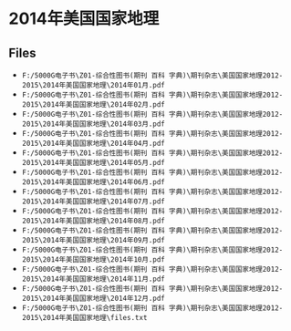 # 2014年美国国家地理

## Files

- `F:/5000G电子书\Z01-综合性图书(期刊 百科 字典)\期刊杂志\美国国家地理2012-2015\2014年美国国家地理\2014年01月.pdf`
- `F:/5000G电子书\Z01-综合性图书(期刊 百科 字典)\期刊杂志\美国国家地理2012-2015\2014年美国国家地理\2014年02月.pdf`
- `F:/5000G电子书\Z01-综合性图书(期刊 百科 字典)\期刊杂志\美国国家地理2012-2015\2014年美国国家地理\2014年03月.pdf`
- `F:/5000G电子书\Z01-综合性图书(期刊 百科 字典)\期刊杂志\美国国家地理2012-2015\2014年美国国家地理\2014年04月.pdf`
- `F:/5000G电子书\Z01-综合性图书(期刊 百科 字典)\期刊杂志\美国国家地理2012-2015\2014年美国国家地理\2014年05月.pdf`
- `F:/5000G电子书\Z01-综合性图书(期刊 百科 字典)\期刊杂志\美国国家地理2012-2015\2014年美国国家地理\2014年06月.pdf`
- `F:/5000G电子书\Z01-综合性图书(期刊 百科 字典)\期刊杂志\美国国家地理2012-2015\2014年美国国家地理\2014年07月.pdf`
- `F:/5000G电子书\Z01-综合性图书(期刊 百科 字典)\期刊杂志\美国国家地理2012-2015\2014年美国国家地理\2014年08月.pdf`
- `F:/5000G电子书\Z01-综合性图书(期刊 百科 字典)\期刊杂志\美国国家地理2012-2015\2014年美国国家地理\2014年09月.pdf`
- `F:/5000G电子书\Z01-综合性图书(期刊 百科 字典)\期刊杂志\美国国家地理2012-2015\2014年美国国家地理\2014年10月.pdf`
- `F:/5000G电子书\Z01-综合性图书(期刊 百科 字典)\期刊杂志\美国国家地理2012-2015\2014年美国国家地理\2014年11月.pdf`
- `F:/5000G电子书\Z01-综合性图书(期刊 百科 字典)\期刊杂志\美国国家地理2012-2015\2014年美国国家地理\2014年12月.pdf`
- `F:/5000G电子书\Z01-综合性图书(期刊 百科 字典)\期刊杂志\美国国家地理2012-2015\2014年美国国家地理\files.txt`

